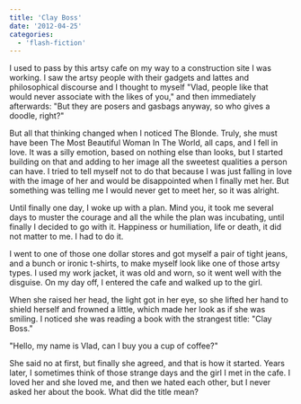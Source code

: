 ```yaml
---
title: 'Clay Boss'
date: '2012-04-25'
categories:
  - 'flash-fiction'
---
```


I used to pass by this artsy cafe on my way to a construction site I was
working. I saw the artsy people with their gadgets and lattes and philosophical
discourse and I thought to myself "Vlad, people like that would never associate
with the likes of you," and then immediately afterwards: "But they are posers
and gasbags anyway, so who gives a doodle, right?"

But all that thinking changed when I noticed The Blonde. Truly, she must have
been The Most Beautiful Woman In The World, all caps, and I fell in love. It was
a silly emotion, based on nothing else than looks, but I started building on
that and adding to her image all the sweetest qualities a person can have. I
tried to tell myself not to do that because I was just falling in love with the
image of her and would be disappointed when I finally met her. But something was
telling me I would never get to meet her, so it was alright.

Until finally one day, I woke up with a plan. Mind you, it took me several days
to muster the courage and all the while the plan was incubating, until finally I
decided to go with it. Happiness or humiliation, life or death, it did not
matter to me. I had to do it.

I went to one of those one dollar stores and got myself a pair of tight jeans,
and a bunch or ironic t-shirts, to make myself look like one of those artsy
types. I used my work jacket, it was old and worn, so it went well with the
disguise. On my day off, I entered the cafe and walked up to the girl.

When she raised her head, the light got in her eye, so she lifted her hand to
shield herself and frowned a little, which made her look as if she was smiling.
I noticed she was reading a book with the strangest title: "Clay Boss."

"Hello, my name is Vlad, can I buy you a cup of coffee?"

She said no at first, but finally she agreed, and that is how it started. Years
later, I sometimes think of those strange days and the girl I met in the cafe. I
loved her and she loved me, and then we hated each other, but I never asked her
about the book. What did the title mean?
